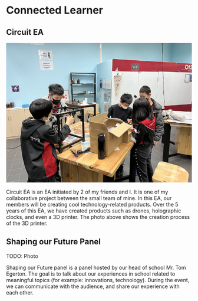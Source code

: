 # Connected Learner

## Circuit EA

![Circuit EA Picture](../images/circuitea.png)

Circuit EA is an EA initiated by 2 of my friends and I. It is one of my collaborative project between the small team of mine. In this EA, our members will be creating cool technology-related products. Over the 5 years of this EA, we have created products such as drones, holographic clocks, and even a 3D printer. The photo above shows the creation process of the 3D printer.

## Shaping our Future Panel

TODO: Photo

Shaping our Future panel is a panel hosted by our head of school Mr. Tom Egerton. The goal is to talk about our experiences in school related to meaningful topics (for example: innovations, technology). During the event, we can communicate with the audience, and share our experience with each other. 
